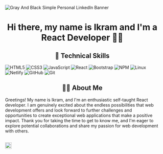 ![Gray And Black  Simple Personal LinkedIn Banner](https://github.com/ikramabukar/ikramabukar/assets/25725014/ad031e69-a3f6-4484-a7d9-de679e3e8951)

<h1 align ="center"> Hi there,  my name is Ikram and I'm a React Developer 👋🏾 </h1> 

<h2 align = "center" >💼 Technical Skills</h2> 

![HTML5](https://img.shields.io/badge/html5-%23E34F26.svg?style=for-the-badge&logo=html5&logoColor=white) ![CSS3](https://img.shields.io/badge/css3-%231572B6.svg?style=for-the-badge&logo=css3&logoColor=white) ![JavaScript](https://img.shields.io/badge/javascript-%23323330.svg?style=for-the-badge&logo=javascript&logoColor=%23F7DF1E) ![React](https://img.shields.io/badge/react-%2320232a.svg?style=for-the-badge&logo=react&logoColor=%2361DAFB) ![Bootstrap](https://img.shields.io/badge/bootstrap-%238511FA.svg?style=for-the-badge&logo=bootstrap&logoColor=white) ![NPM](https://img.shields.io/badge/NPM-%23CB3837.svg?style=for-the-badge&logo=npm&logoColor=white) ![Linux](https://img.shields.io/badge/Linux-FCC624?style=for-the-badge&logo=linux&logoColor=black) ![Netlify](https://img.shields.io/badge/netlify-%23000000.svg?style=for-the-badge&logo=netlify&logoColor=#00C7B7) ![GitHub](https://img.shields.io/badge/github-%23121011.svg?style=for-the-badge&logo=github&logoColor=white) ![Git](https://img.shields.io/badge/git-%23F05033.svg?style=for-the-badge&logo=git&logoColor=white)


<h2 align = "center"> 🧕🏾 About Me</h2>

Greetings! My name is Ikram, and I'm an enthusiastic self-taught React developer. I am genuinely excited about the endless possibilities that web development offers and look forward to further challenges and opportunities to create exceptional web applications that make a positive impact. Thank you for taking the time to get to know me, and I'm eager to explore potential collaborations and share my passion for web development with others.


<h2 align= "center> 🤝🏾 Connect with me: </h2>

<a href="https://www.linkedin.com/in/ikramabukar/"><img align="left" src="https://raw.githubusercontent.com/yushi1007/yushi1007/main/images/linkedin.svg" alt="Yu Shi | LinkedIn" width="21px"/></a>

